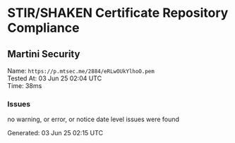 # STIR/SHAKEN Certificate Repository Compliance

## Martini Security

Name: `https://p.mtsec.me/2884/eRLwOUkYlhoO.pem`\
Tested At: 03 Jun 25 02:04 UTC\
Time: 38ms

### Issues

no warning, or error, or notice date level issues were found

Generated: 03 Jun 25 02:15 UTC
